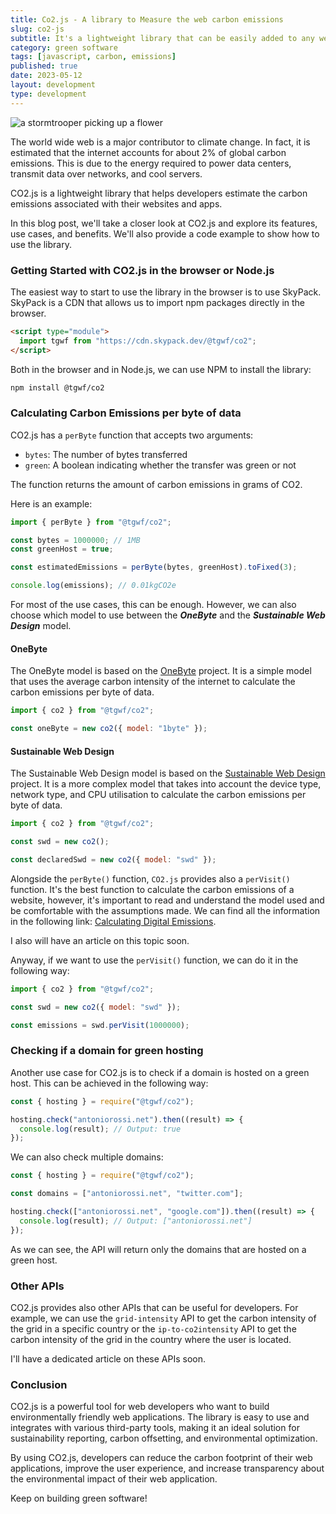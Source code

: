 ```yaml
---
title: Co2.js - A library to Measure the web carbon emissions
slug: co2-js
subtitle: It's a lightweight library that can be easily added to any web application and used to track and analyse its carbon footprint
category: green software
tags: [javascript, carbon, emissions]
published: true
date: 2023-05-12
layout: development
type: development
---
```


<script>
  import Image from '$lib/components/Image.svelte';
  import mainImage from '$lib/assets/images/blog/co2.jpg?w=1000&h=600';
  import mainImageWebP from '$lib/assets/images/blog/co2.jpg?w=1000&h=600&format=webp&srcset';
  import mainImageSrcset from '$lib/assets/images/blog/co2.jpg?w=1000&h=600&srcset';
</script>

<Image
	wepImage={mainImageWebP}
	jpegImage={mainImage}
	alt='a stormtrooper picking up a flower'
	width={1000}
	height={600}
	placeholder='blur'
	classes='mt-6 mb-8 rounded-lg drop-shadow-md'
	loading='eager'
	feedImage=true
/>

The world wide web is a major contributor to climate change. In fact, it is estimated that the internet accounts for about 2% of global carbon emissions. This is due to the energy required to power data centers, transmit data over networks, and cool servers.

CO2.js is a lightweight library that helps developers estimate the carbon emissions associated with their websites and apps.

In this blog post, we'll take a closer look at CO2.js and explore its features, use cases, and benefits. We'll also provide a code example to show how to use the library.

### Getting Started with CO2.js in the browser or Node.js

The easiest way to start to use the library in the browser is to use SkyPack. SkyPack is a CDN that allows us to import npm packages directly in the browser.

```html
<script type="module">
  import tgwf from "https://cdn.skypack.dev/@tgwf/co2";
</script>
```

Both in the browser and in Node.js, we can use NPM to install the library:

```bash
npm install @tgwf/co2
```

### Calculating Carbon Emissions per byte of data

CO2.js has a `perByte` function that accepts two arguments:

- `bytes`: The number of bytes transferred
- `green`: A boolean indicating whether the transfer was green or not

The function returns the amount of carbon emissions in grams of CO2.

Here is an example:

```javascript
import { perByte } from "@tgwf/co2";

const bytes = 1000000; // 1MB
const greenHost = true;

const estimatedEmissions = perByte(bytes, greenHost).toFixed(3);

console.log(emissions); // 0.01kgCO2e
```

For most of the use cases, this can be enough. However, we can also choose which model to use between the **_OneByte_** and the **_Sustainable Web Design_** model.

#### OneByte

The OneByte model is based on the [OneByte](https://onebyte.dev/) project. It is a simple model that uses the average carbon intensity of the internet to calculate the carbon emissions per byte of data.

```javascript
import { co2 } from "@tgwf/co2";

const oneByte = new co2({ model: "1byte" });
```

#### Sustainable Web Design

The Sustainable Web Design model is based on the [Sustainable Web Design](https://sustainablewebdesign.org/) project. It is a more complex model that takes into account the device type, network type, and CPU utilisation to calculate the carbon emissions per byte of data.

```javascript
import { co2 } from "@tgwf/co2";

const swd = new co2();

const declaredSwd = new co2({ model: "swd" });
```

Alongside the `perByte()` function, `CO2.js` provides also a `perVisit()` function. It's the best function to calculate the carbon emissions of a website, however, it's important to read and understand the model used and be comfortable with the assumptions made. We can find all the information in the following link: [Calculating Digital Emissions](https://sustainablewebdesign.org/calculating-digital-emissions/).

I also will have an article on this topic soon.

Anyway, if we want to use the `perVisit()` function, we can do it in the following way:

```javascript
import { co2 } from "@tgwf/co2";

const swd = new co2({ model: "swd" });

const emissions = swd.perVisit(1000000);
```

### Checking if a domain for green hosting

Another use case for CO2.js is to check if a domain is hosted on a green host. This can be achieved in the following way:

```javascript
const { hosting } = require("@tgwf/co2");

hosting.check("antoniorossi.net").then((result) => {
  console.log(result); // Output: true
});
```

We can also check multiple domains:

```javascript
const { hosting } = require("@tgwf/co2");

const domains = ["antoniorossi.net", "twitter.com"];

hosting.check(["antoniorossi.net", "google.com"]).then((result) => {
  console.log(result); // Output: ["antoniorossi.net"]
});
```

As we can see, the API will return only the domains that are hosted on a green host.

### Other APIs

CO2.js provides also other APIs that can be useful for developers. For example, we can use the `grid-intensity` API to get the carbon intensity of the grid in a specific country or the `ip-to-co2intensity` API to get the carbon intensity of the grid in the country where the user is located.

I'll have a dedicated article on these APIs soon.

### Conclusion

CO2.js is a powerful tool for web developers who want to build environmentally friendly web applications. The library is easy to use and integrates with various third-party tools, making it an ideal solution for sustainability reporting, carbon offsetting, and environmental optimization.

By using CO2.js, developers can reduce the carbon footprint of their web applications, improve the user experience, and increase transparency about the environmental impact of their web application.

Keep on building green software!
